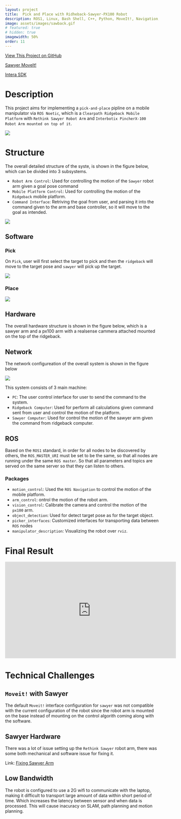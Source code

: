 ```yaml
---
layout: project
title:  Pick and Place with Ridheback-Sawyer-PX100 Robot
description: ROS1, Linux, Bash Shell, C++, Python, MoveIt!, Navigation, Rethink Sawyer Robot Arm, Interbotix PincherX-100 Robot Arm, Clearpath Ridgeback Mobile Platform
image: assets/images/sawback.gif
# featured: true
# hidden: true
imagewidth: 50%
order: 11
---
```



<!-- ROS1, ROS Noetic, Linux, Bash Shell, C++, Python, Moveit!, Navigation, Rethink Sawyer Robot Arm, Interbotix PincherX-100 Robot Arm, Clearpath Ridgeback Mobile Platform -->

[View This Project on GitHub](https://github.com/nu-jliu/Winter_Project.git)

[Sawyer MoveIt!](https://github.com/nu-jliu/sawyer_moveit/tree/allen/Winter_project)

[Intera SDK](https://github.com/nu-jliu/intera_sdk/tree/allen/Winter_Project)

# Description
This project aims for implementing a `pick-and-place` pipline on a mobile manipulator via `ROS Noetic`, which is a `Clearpath Ridgeback Mobile Platform` with `Rethink Sawyer Robot Arm` and `Interbotix PincherX-100 Robot Arm mounted on top of it`.

<!-- `TODO: Add A Figure` -->

![](https://github.com/nu-jliu/Winter_Project/blob/main/sawback.png?raw=true)

# Structure
The overall detailed structure of the syste, is shown in the figure below, which can be divided into 3 subsystems.
 - `Robot Arm Control`: Used for controlling the motion of the `Sawyer` robot arm given a goal pose command
 - `Mobile Platform Control`: Used for controlling the motion of the `Ridgeback` mobile platform.
 - `Command Interface`: Retriving the goal from user, and parsing it into the command given to the arm and base controller, so it will move to the goal as intended.

![](/assets/images/sawback_system.png)

## Software

### Pick
On `Pick`, user will first select the target to pick and then the `ridgeback` will move to the target pose and `sawyer` will pick up the target.

![](/assets/images/pick_sawback.png)

### Place

![](/assets/images/place.drawio.png)

## Hardware
The overall hardware structure is shown in the figure below, which is a sawyer arm and a px100 arm with a realsense cammera attached mounted on the top of the ridgeback. 

## Network
The network configureation of the overall system is shown in the figure below

![](/assets/images/network.png)

This system consists of 3 main machine:
 - `PC`: The user control interface for user to send the command to the system.
 - `Ridgeback Computer`: Used for perform all calculations given command sent from user and control the motion of the platform.
 - `Sawyer Computer`: Used for control the motion of the sawyer arm given the command from ridgeback computer.

## ROS
Based on the `ROS1` standard, in order for all nodes to be discovered by others, the `ROS_MASTER_URI` must be set to be the same, so that all nodes are running under the same `ROS master`. So that all parameters and topics are served on the same server so that they can listen to others.

### Packages
 - `motion_control`: Used the `ROS Navigation` to control the motion of the mobile platform.
 - `arm_control`: ontrol the motion of the robot arm.
 - `vision_control`: Calibrate the camera and control the motion of the `px100` arm.
 - `object_detection`: Used for detect target pose as for the target object.
 - `picker_interfaces`: Customized interfaces for transporting data between `ROS` nodes
 - `manipulator_description`: Visualizing the robot over `rviz`.


<!-- ## Frames -->

# Final Result

<iframe width="560" height="315" src="https://www.youtube.com/embed/G6C1wfTlVRs?si=QuOxMdutTlqjoj_H&amp;controls=0" title="YouTube video player" frameborder="0" allow="accelerometer; autoplay; clipboard-write; encrypted-media; gyroscope; picture-in-picture; web-share" allowfullscreen></iframe>

<!-- `TODO:` -->

# Technical Challenges

## `Moveit!` with Sawyer
The default `Moveit!` interface configuration for `sawyer` was not compatible with the current configuration of the robot since the robot arm is mounted on the base instead of mounting on the control algorith coming along with the software.

<!-- ## ROS Navigation -->


## Sawyer Hardware
There was a lot of issue setting up the `Rethink Sawyer` robot arm, there was some both mechanical and software issue for fixing it. 

Link: [Fixing Sawyer Arm](https://nu-jliu.github.io/sawyer/)

## Low Bandwidth
The robot is configured to use a 2G wifi to communicate with the laptop, making it difficult to transport large amount of data within short period of time. Which increases the latency between sensor and when data is processed. This will cause inacuracy on SLAM, path planning and motion planning. 